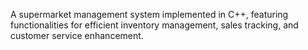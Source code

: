 A supermarket management system implemented in C++, featuring functionalities for efficient inventory management, sales tracking, and customer service enhancement.
